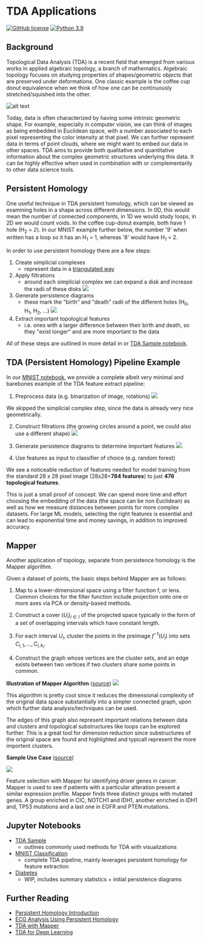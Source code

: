 
# TDA Applications

[![GitHub license](https://img.shields.io/badge/license-MIT-blue.svg)](https://github.com/facebookresearch/habitat-lab/blob/main/LICENSE) [![Python 3.9](https://img.shields.io/badge/python-3.9-blue.svg)](https://www.python.org/downloads/release/python-390/)

## Background

Topological Data Analysis (TDA) is a recent field that emerged from various works in applied algebraic topology, a branch of mathematics. Algebraic topology focuses on studying properties of shapes/geometric objects that are preserved under deformations. One classic example is the coffee cup donut equivalence when we think of how one can be continuously stretched/squished into the other.

![alt text](https://upload.wikimedia.org/wikipedia/commons/2/26/Mug_and_Torus_morph.gif)

Today, data is often characterized by having some intrinsic geometric shape.  For example, especially in computer vision, we can think of images as being embedded in Euclidean space, with a number associated to each pixel representing the color intensity at that pixel.  We can further represent data in terms of point clouds, where we might want to embed our data in other spaces.  TDA aims to provide both qualitative and quantitative information about the complex geometric structures underlying this data. It can be highly effective when used in combination with or complementarily to other data science tools.

## Persistent Homology

One useful technique in TDA persistent homology, which can be viewed as examining holes in a shape across different dimensions. In 0D, this would mean the number of connected components, in 1D we would study loops, in 2D we would count voids. In the coffee cup-donut example, both have 1 hole (H<sub>2</sub> = $\mathbb{Z}$). In our MNIST example further below, the number '9' when written has a loop so it has an H<sub>1</sub> = 1, whereas '8' would have H<sub>1</sub> = 2.

In order to use persistent homology there are a few steps:

1. Create simplicial complexes
   - represent data in a [triangulated way](https://mathworld.wolfram.com/SimplicialComplex.html)
2. Apply filtrations
   - around each simplicial complex we can expand a disk and increase the radii of these disks
   ![](assets/filtrations.png)
3. Generate persistence diagrams
   - these mark the "birth" and "death" radii of the different holes (H<sub>0</sub>, H<sub>1</sub>, H<sub>2</sub>, ...)
   ![](assets/persistence_example.png)
4. Extract important topological features
   - i.e. ones with a larger difference between their birth and death, so they "exist longer" and are more important to the data
   
All of these steps are outlined in more detail in or [TDA Sample notebook](https://github.com/jnancy/tda-applications/blob/master/notebooks/TDA%20sample.ipynb).

## TDA (Persistent Homology) Pipeline Example 

In our [MNIST notebook](https://github.com/jnancy/tda-applications/blob/master/notebooks/MNIST_classification.ipynb), we provide a complete albeit very minimal and barebones example of the TDA feature extract pipeline:

1. Preprocess data (e.g. binarization of image, rotations)
   ![](assets/binarization.png)

We skipped the simplicial complex step, since the data is already very nice geometrically.

2. Construct filtrations (the growing circles around a point, we could also use a different shape)
   ![](assets/filtration.png)

3. Generate persistence diagrams to determine important features
   ![](assets/persistence.png)
   
4. Use features as input to classifier of choice (e.g. random forest)

  
We see a noticeable reduction of features needed for model training from the standard 28 x 28 pixel image (28x28=**784 features**) to just **476 topological features**.

This is just a small proof of concept. We can spend more time and effort choosing the embedding of the data (the space can be non Euclidean) as well as how we measure distances between points for more complex datasets. For large ML models, selecting the right features is essential and can lead to exponential time and money savings, in addition to improved accuracy.


## Mapper

Another application of topology, separate from persistence homology is the Mapper algorithm. 

Given a dataset of points, the basic steps behind Mapper are as follows:

1. Map to a lower-dimensional space using a filter function f, or lens. Common choices for the filter function include projection onto one or more axes via PCA or density-based methods. 

2. Construct a cover $(U_i)_{i\in I}$ of the projected space typically in the form of a set of overlapping intervals which have constant length.

3. For each interval $U_i$, cluster the points in the preimage $f^{-1}(U_i)$ into sets $C_{i,1}, ..., C_{i,k_i}$.

4. Construct the graph whose vertices are the cluster sets, and an edge exists between two vertices if two clusters share some points in common.

**Illustration of Mapper Algorithm** ([source](https://arxiv.org/pdf/1904.11044.pdf))
![](assets/mapper.png)

This algorithm is pretty cool since it reduces the dimensional complexity of the original data space substantially into a simpler connected graph, upon which further data analysis/techniques can be used. 

The edges of this graph also represent important relations between data and clusters and topological substructures like loops can be explored further. This is a great tool for dimension reduction since substructures of the original space are found and highlighted and typicall represent the more importent clusters.


**Sample Use Case** ([source](https://www.cambridge.org/core/books/topological-data-analysis-for-genomics-and-evolution/FCC8429FAD2B5D1525AEA47A8366D6EB))

![](assets/cancer_genes.png.webp)

Feature selection with Mapper for identifying driver genes in cancer. Mapper is used to see if patients with a particular alteration present a similar expression profile. Mapper finds three distinct groups with mutated genes. A group enriched in CIC, NOTCH1 and IDH1, another enriched in IDH1 and, TP53 mutations and a last one in EGFR and PTEN mutations.

## Jupyter Notebooks

- [TDA Sample](https://github.com/jnancy/tda-applications/blob/master/notebooks/TDA%20sample.ipynb)
  - outlines commonly used methods for TDA with visualizations
- [MNIST Classification](https://github.com/jnancy/tda-applications/blob/master/notebooks/MNIST_classification.ipynb)
  - complete TDA pipeline, mainly leverages persistent homology for feature extraction
- [Diabetes](https://github.com/jnancy/tda-applications/blob/master/notebooks/diabetes.ipynb) 
  - WIP, includes summary statistics + initial persistence diagrams 

## Further Reading

- [Persistent Homology Introduction](https://towardsdatascience.com/persistent-homology-with-examples-1974d4b9c3d0)
- [ECG Analysis Using Persistent Homology](https://pubmed.ncbi.nlm.nih.gov/36968492/)
- [TDA with Mapper](https://www.quantmetry.com/blog/topological-data-analysis-with-mapper/?fbclid=IwAR3XlfxmST7f7ZHWxyvyQuMC-U108Tzjfq_ND4vUVtDIq51iGWUxqjU8i2U)
- [TDA for Deep Learning](https://towardsdatascience.com/mixing-topology-and-deep-learning-with-perslay-2e60af69c321)
